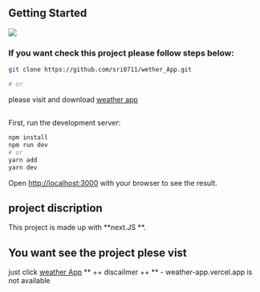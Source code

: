 
## Getting Started

![](blob:https://vercel.com/7a15ebb4-b7f3-4c28-b799-c95856f37dd3)

### If you want check this project please follow steps below:
```bash
git clone https://github.com/sri0711/wether_App.git

# or

```
please visit and download [weather app](https://github.com/sri0711/wether_App)

## 
First, run the development server:

```bash
npm install
npm run dev
# or
yarn add
yarn dev
```

Open [http://localhost:3000](http://localhost:3000) with your browser to see the result.

## project discription

This project is made up with  **next.JS **. 


## You want see the project plese vist

just click [weather App](https://wether-app.vercel.app/)
** ++ discailmer ++ **  -  weather-app.vercel.app is not available 

